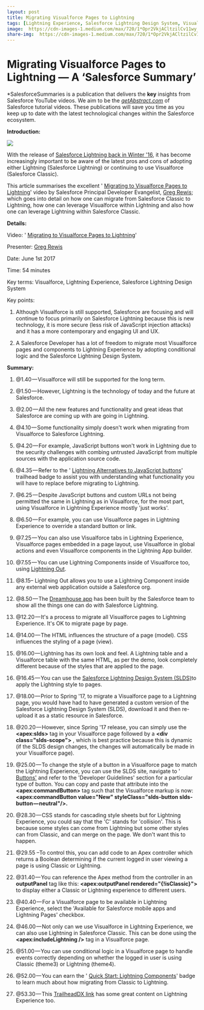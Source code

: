 ```yaml
---
layout: post
title: Migrating Visualforce Pages to Lightning
tags: [Lightning Experience, Salesforce Lightning Design System, Visualforce]
image:  https://cdn-images-1.medium.com/max/720/1*Opr2VkjACltzilCv11wy_Q.png
share-img:  https://cdn-images-1.medium.com/max/720/1*Opr2VkjACltzilCv11wy_Q.png
---
```

# Migrating Visualforce Pages to Lightning — A ‘Salesforce Summary’


*SalesforceSummaries is a publication that delivers the **key** insights from
Salesforce YouTube videos. We aim to be the
*[getAbstract.com](https://www.getabstract.com/en/)* of Salesforce tutorial
videos. These publications will save you time as you keep up to date with the
latest technological changes within the Salesforce ecosystem.

**Introduction:**

![](https://cdn-images-1.medium.com/max/720/1*Opr2VkjACltzilCv11wy_Q.png)

With the release of [Salesforce Lightning back in Winter &#39;16](https://www.salesforce.com/blog/2015/08/future-of-crm-salesforce-lightning.html), it has become increasingly important to be aware of the latest pros and cons of adopting either Lightning (Salesforce Lightning) or continuing to use Visualforce (Salesforce Classic).

This article summarises the excellent &#39; [Migrating to Visualforce Pages to Lightning](https://www.youtube.com/watch?v=6uQPV7Xf9PI)&#39; video by Salesforce Principal Developer Evangelist, [Greg Rewis](https://www.linkedin.com/in/gregrewis); which goes into detail on how one can migrate from Salesforce Classic to Lightning, how one can leverage Visualforce within Lightning and also how one can leverage Lightning within Salesforce Classic.

**Details:**

Video: &#39; [Migrating to Visualforce Pages to Lightning](https://www.youtube.com/watch?v=6uQPV7Xf9PI)&#39;

Presenter: [Greg Rewis](https://www.linkedin.com/in/gregrewis)

Date: June 1st 2017

Time: 54 minutes

Key terms: Visualforce, Lightning Experience, Salesforce Lightning Design System

Key points:

1) Although Visualforce is still supported, Salesforce are focusing and will continue to focus primarily on Salesforce Lightning because this is new technology, it is more secure (less risk of JavaScript injection attacks) and it has a more contemporary and engaging UI and UX.

2) A Salesforce Developer has a lot of freedom to migrate most Visualforce pages and components to Lightning Experience by adopting conditional logic and the Salesforce Lightning Design System.

**Summary:**

1) @1.40 — Visualforce will still be supported for the long term.

2) @1.50 — However, Lightning is the technology of today and the future at Salesforce.

3) @2.00 — All the new features and functionality and great ideas that Salesforce are coming up with are going in Lightning.

4) @4.10 — Some functionality simply doesn&#39;t work when migrating from Visualforce to Salesforce Lightning.

5) @4.20 — For example, JavaScript buttons won&#39;t work in Lightning due to the security challenges with combing untrusted JavaScript from multiple sources with the application source code.

6) @4.35 — Refer to the &#39; [Lightning Alternatives to JavaScript buttons](https://trailhead.salesforce.com/en/modules/lex_javascript_button_migration)&#39; trailhead badge to assist you with understanding what functionality you will have to replace before migrating to Lightning.

7) @6.25 — Despite JavaScript buttons and custom URLs not being permitted the same in Lightning as in Visualforce, for the most part, using Visualforce in Lightning Experience mostly &#39;just works&#39;.

8) @6.50 — For example, you can use Visualforce pages in Lightning Experience to override a standard button or link.

9) @7.25 — You can also use Visualforce tabs in Lightning Experience, Visualforce pages embedded in a page layout, use Visualforce in global actions and even Visualforce components in the Lightning App builder.

10) @7.55 — You can use Lightning Components inside of Visualforce too, using [Lightning Out](https://developer.salesforce.com/docs/atlas.en-us.lightning.meta/lightning/lightning_out.htm).

11) @8.15– Lightning Out allows you to use a Lightning Component inside any external web application outside a Salesforce org.

12) @8.50 — The [Dreamhouse app](https://developer.salesforce.com/dreamhouse/) has been built by the Salesforce team to show all the things one can do with Salesforce Lightning.

13) @12.20 — It&#39;s a process to migrate all Visualforce pages to Lightning Experience. It&#39;s OK to migrate page by page.

14) @14.00 — The HTML influences the structure of a page (model). CSS influences the styling of a page (view).

15) @16.00 — Lightning has its own look and feel. A Lightning table and a Visualforce table with the same HTML, as per the demo, look completely different because of the styles that are applied to the page.

16) @16.45 — You can use the [Salesforce Lightning Design System (SLDS)](https://www.lightningdesignsystem.com/)to apply the Lightning style to pages.

17) @18.00 — Prior to Spring &#39;17, to migrate a Visualforce page to a Lightning page, you would have had to have generated a custom version of the Salesforce Lightning Design System (SLDS), download it and then re-upload it as a static resource in Salesforce.

18) @20.20 — However, since Spring &#39;17 release, you can simply use the **&lt;apex:slds&gt;** tag in your Visualforce page followed by a **&lt;div class=&quot;slds-scope&quot;&gt;** , which is best practice because this is dynamic (if the SLDS design changes, the changes will automatically be made in your Visualforce page).

19) @25.00 — To change the style of a button in a Visualforce page to match the Lightning Experience, you can use the SLDS site, navigate to &#39; [Buttons&#39;](https://www.lightningdesignsystem.com/components/buttons/) and refer to the &#39;Developer Guidelines&#39; section for a particular type of button. You can copy and paste that attribute into the **&lt;apex:commandButton&gt;** tag such that the Visualforce markup is now: **&lt;apex:commandButton value=&quot;New&quot; styleClass=&quot;slds-button slds-button — neutral&quot;/&gt;.**

20) @28.30 — CSS stands for cascading style sheets but for Lightning Experience, you could say that the &#39;C&#39; stands for &#39;collision&#39;. This is because some styles can come from Lightning but some other styles can from Classic, and can merge on the page. We don&#39;t want this to happen.

21) @29.55 –To control this, you can add code to an Apex controller which returns a Boolean determining if the current logged in user viewing a page is using Classic or Lightning.

22) @31.40 — You can reference the Apex method from the controller in an **outputPanel** tag like this: **&lt;apex:outputPanel rendered=&quot;{!isClassic}&quot;&gt;** to display either a Classic or Lightning experience to different users.

23) @40.40 — For a Visualforce page to be available in Lightning Experience, select the &#39;Available for Salesforce mobile apps and Lightning Pages&#39; checkbox.

24) @46.00 — Not only can we use Visualforce in Lightning Experience, we can also use Lightning in Salesforce Classic. This can be done using the **&lt;apex:includeLightning /&gt;** tag in a Visualforce page.

25) @51.00 — You can use conditional logic in a Visualforce page to handle events correctly depending on whether the logged in user is using Classic (theme3) or Lightning (theme4).

26) @52.00 — You can earn the &#39; [Quick Start: Lightning Components](https://trailhead.salesforce.com/en/projects/quickstart-lightning-components)&#39; badge to learn much about how migrating from Classic to Lightning.

27) @53.30 — This [TrailheadDX link](https://developer.salesforce.com/trailheadx/sessions) has some great content on Lightning Experience too.
